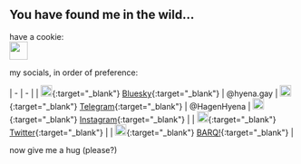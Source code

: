 ## You have found me in the wild...

have a cookie:  
<img src="https://upload.wikimedia.org/wikipedia/commons/0/03/Oxygen480-apps-preferences-web-browser-cookies.svg" width="32" />  

my socials, in order of preference:

| - | - |
| [<img src="https://upload.wikimedia.org/wikipedia/commons/7/7a/Bluesky_Logo.svg" width="20" />](https://bsky.app/profile/hyena.gay){:target="_blank"} [Bluesky](https://bsky.app/profile/hyena.gay){:target="_blank"} | @hyena.gay
| [<img src="https://upload.wikimedia.org/wikipedia/commons/8/82/Telegram_logo.svg" width="20" />](https://t.me/HagenHyena){:target="_blank"} [Telegram](https://t.me/HagenHyena){:target="_blank"} | @HagenHyena
| [<img src="https://upload.wikimedia.org/wikipedia/commons/9/95/Instagram_logo_2022.svg" width="20" />](https://www.instagram.com/hagenhyena){:target="_blank"} [Instagram](https://www.instagram.com/hagenhyena){:target="_blank"} |
| [<img src="https://upload.wikimedia.org/wikipedia/commons/c/cc/X_icon.svg" width="20" />](https://twitter.com/HagenHyena){:target="_blank"} [Twitter](https://twitter.com/HagenHyena){:target="_blank"} |
| [<img src="https://barq.app/favicon.ico" width="20" />](https://barq.app/@hagen){:target="_blank"} [BARQ!](https://barq.app/@hagen){:target="_blank"} |

now give me a hug (please?)
